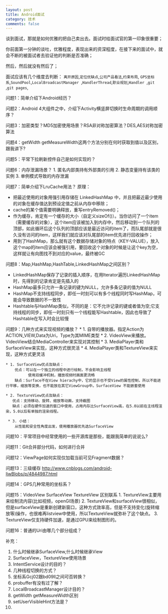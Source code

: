 ```yaml
---
layout: post
title: Android面试
category: 技术
comments: false
---
```


谈到面试，那就是如何优雅的把自己卖出去。面试时给面试官的第一印象很重要；

你前面第一分钟的谈吐，优雅程度，表现出来的资深程度，在接下来的面试中，就会不断的被面试者去验证他的判断是否准确；

然后，然后就没有然后了；

面试应该有几个维度去判断：
`离开原因`,`定位优缺点`,`公司产品看法`,`约束布局`,
`GPS坐标系`,`SoundPool`,`LocalBroadcastManager `,`HandlerThread`,`职业规划`,`Handler `,`git `,`git pages`,


问题1：简单介绍下Android经历？

问题2：Android 4大组件之中，介绍下Activity横竖屏切换时生命周期的调用顺序？

问题3：加密类型？MD5加密使用场景？RSA非对称加密算法？DES,AES对称加密算法

问题4：getWidth getMeasureWidth这两个方法分别在何时获取到值以及区别，跟我讲下? 

问题5：平常下拉刷新控件自己是如何实现的？

问题6：内存泄漏场景？
	1. 匿名内部类持有外部类的引用
	2. 静态变量持有该类的实例
	3. 单例模式导致的内存泄漏

问题7：简单介绍下LruCache用法？
原理：

* 把最近使用的对象用强引用存储在 LinkedHashMap 中，并且把最近最少使用的对象在缓存值达到预设定值之前从内存中移除；
* cache的某个值需要明确释放，重写entryRemoved()；
* 作为缓存，肯定有一个缓存的大小（自定义sizeOf()）。当你访问了一个item（需要缓存的对象），这个item应该被加入到内存中，然后移动到一个队列的顶部，如此循环后这个队列的顶部应该是最近访问的item了，而队尾部就是很久没有访问的item，这样我们就应该对队尾部的item优先进行回收操作；
* 用到了HashMap，那么就有这个数据存储对象的特点（KEY-VALUE），放入这个map的item应该会被强引用，要回收这个对象的时候是让这个key为空，这样就让有向图找不到对应的value，最终被GC

问题8：Map,HashMap,HashTable,LinkedHashMap之间区别？

* LinkedHashMap保存了记录的插入顺序，在用Iterator遍历LinkedHashMap时，先得到的记录肯定是先插入的
* HashMap最多只允许一条记录的键为NULL，允许多条记录的值为NULL
* HashMap不支持线程同步，即任一时刻可以有多个线程同时写HashMap，可能会导致数据的不一致性
* Hashtable与HashMap类似，不同的是：它不允许记录的键或者值为空;它支持线程的同步，即任一时刻只有一个线程能写Hashtable，因此也导致了Hashtable在写入时会比较慢

问题9：几种方式来实现视频的播放？
	* 1. 自带的播放器。指定Action为ACTION_VIEW,Data为Uri，Type为其MIME类型
	* 2. VideoView来播放。VideoView结合MediaController来实现对其控制
	* 3. MediaPlayer类和SurfaceView来实现，这种方式很灵活
	* 4. MediaPlayer类和TextureView来实现，这种方式更灵活

	* 1. SurfaceView优点及缺点： 
		优点：可以在一个独立的线程中进行绘制，不会影响主线程 
			  使用双缓冲机制，播放视频时画面更流畅
		缺点：Surface不在View hierachy中，它的显示也不受View的属性控制，所以不能进行平移，缩放等变换，也不能放在其它ViewGroup中。SurfaceView 不能嵌套使用
		
	* 2. TextureView优点及缺点： 
	   优点：支持移动、旋转、缩放等动画，支持截图
	   缺点：必须在硬件加速的窗口中使用，占用内存比SurfaceView高，在5.0以前在主线程渲染，5.0以后有单独的渲染线程。
	 
	 * 3. 小结： 
		从性能和安全性角度出发，使用播放器优先选SurfaceView

问题10：平常项目中经常使用的一些开源库是那些，能跟我简单的说说么?

问题11：Git合并部分代码，如何进行合并

问题12：ViewPage如何实现仅加载当前可见Fragment数据？

问题13：三级缓存
<http://www.cnblogs.com/android-ljwBlobs/p/4844987.html>

问题14：GPS几种常用的坐标系？
	

问题15：VideoView SurfaceView TextureView 区别联系
	1. TextureView主要用来绘制流内容(比如视频，openGl场景)
	2. TextureView和surfaceView很相似，但是surfaceView是重新创建新窗口，这种方式效率高，但是不支持变化(旋转缩放等)操作，也很难再listview中使用，所以TextureView就弥补了这个缺点。
	3. TextureView仅支持硬件加速，是通过GPU来绘制图形的。

问题16：普通的Uri由哪几个部分组成？

补充：
1. 什么时候继承SurfaceView,什么时候继承View
2. SurfaceView，TextureView使用场景
3. IntentService设计的目的？
4. 几种线程切换的方式？
5. 坐标系Gcj02跟bd09ll之间可否转换？
6. probuffer有没有过了解？
7. LocalBroadcastManager设计目的？
8. getWidth getMeasureWidth区别
9. setUserVisibleHint方法是？
10. 


